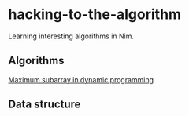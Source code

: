 # hacking-to-the-algorithm
Learning interesting algorithms in Nim.

## Algorithms

[Maximum subarray in dynamic programming](https://github.com/xflywind/hacking-to-the-algorithm/blob/master/articles/Maximum%20subarray%20in%20dynamic%20programming.md)

## Data structure
